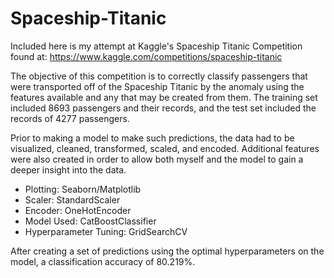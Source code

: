 # Spaceship-Titanic
Included here is my attempt at Kaggle's Spaceship Titanic Competition found at: 
https://www.kaggle.com/competitions/spaceship-titanic

The objective of this competition is to correctly classify passengers that were transported off of the Spaceship Titanic by the anomaly using the features available and any that may be created from them. The training set included 8693 passengers and their records, and the test set included the records of 4277 passengers.

Prior to making a model to make such predictions, the data had to be visualized, cleaned, transformed, scaled, and encoded. Additional features were also created in order to allow both myself and the model to gain a deeper insight into the data. 

* Plotting: Seaborn/Matplotlib
* Scaler: StandardScaler
* Encoder: OneHotEncoder
* Model Used: CatBoostClassifier
* Hyperparameter Tuning: GridSearchCV

After creating a set of predictions using the optimal hyperparameters on the model, a classification accuracy of 80.219%.
